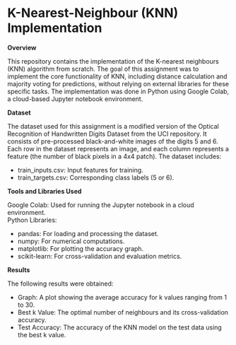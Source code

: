 # K-Nearest-Neighbour (KNN) Implementation

__Overview__

This repository contains the implementation of the K-nearest neighbours (KNN) algorithm from scratch. The goal of this assignment was to implement the core functionality of KNN, including distance calculation and majority voting for predictions, without relying on external libraries for these specific tasks. The implementation was done in Python using Google Colab, a cloud-based Jupyter notebook environment.

__Dataset__

The dataset used for this assignment is a modified version of the Optical Recognition of Handwritten Digits Dataset from the UCI repository. It consists of pre-processed black-and-white images of the digits 5 and 6. Each row in the dataset represents an image, and each column represents a feature (the number of black pixels in a 4x4 patch). The dataset includes:

- train_inputs.csv: Input features for training.
- train_targets.csv: Corresponding class labels (5 or 6).

__Tools and Libraries Used__

Google Colab: Used for running the Jupyter notebook in a cloud environment.                                                                                   
Python Libraries:
- pandas: For loading and processing the dataset.
- numpy: For numerical computations.
- matplotlib: For plotting the accuracy graph.
- scikit-learn: For cross-validation and evaluation metrics.

__Results__

The following results were obtained:

- Graph: A plot showing the average accuracy for k values ranging from 1 to 30.
- Best k Value: The optimal number of neighbours and its cross-validation accuracy.
- Test Accuracy: The accuracy of the KNN model on the test data using the best k value.
